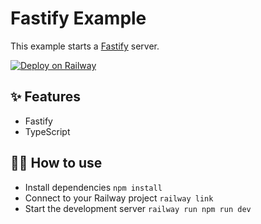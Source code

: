 # Fastify Example

This example starts a [Fastify](https://www.fastify.io/) server.

[![Deploy on Railway](https://railway.app/button.svg)](https://railway.app/new/template/ZZ50Bj)

## ✨ Features

- Fastify
- TypeScript

## 💁‍♀️ How to use

- Install dependencies `npm install`
- Connect to your Railway project `railway link`
- Start the development server `railway run npm run dev`
